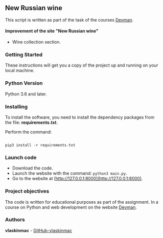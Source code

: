 ## New Russian wine

This script is written as part of the task of the courses [Devman](https://dvmn.org).

#### Improvement of the site "New Russian wine"

- Wine collection section.

### Getting Started

These instructions will get you a copy of the project up and running on your local machine.

### Python Version

Python 3.6 and later.

### Installing

To install the software, you need to install the dependency packages from the file: **requirements.txt**.

Perform the command:

```

pip3 install -r requirements.txt

```
### Launch code

- Download the code.
- Launch the website with the command: `python3 main.py`.
- Go to the website at [http://127.0.0.1:8000](http://127.0.0.1:8000).


### Project objectives

The code is written for educational purposes as part of the assignment.
In a course on Python and web development on the website [Devman](https://dvmn.org).

### Authors

**vlaskinmac**  - [GitHub-vlaskinmac](https://github.com/vlaskinmac/)
